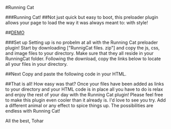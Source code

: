 
#Running Cat
		
		
###Running Cat! 
##Not just quick but easy to boot, this preloader plugin allows your page to load the way it was always meant to: with style!

##[DEMO](http://toharhy.github.io/IPlugin/)
	
###Set up
Setting up is no probelm at all with the Running Cat 
preloader  plugin! Start by downloading ["RunnigCat files.
zip"] and copy the js, css, and image files to your 
directory. Make sure that they all reside in your 
RunningCat folder. Following the download, copy the links
below to locate all your files in your directory.

	

<script src="http://code.jquery.com/jquery-1.11.3.min.js"/script</script>
<link rel="stylesheet" href="cat.css" type="text/css">
<script src="runningCat.js"</script>

	 
##Next
Copy and paste the following code in your HTML.
<div class="preloader"</code>
<div class="loaderContainer"</div>
<div id="run"</div>
</div>
</div>
	
##That is all!
How easy was that? Once your files have been added as links to your directory and your HTML code is in place all you have to do is relax and enjoy the rest of your day with the Running Cat plugin!
Please feel free to make this plugin even cooler than it already is. I'd love to see you try. Add a different animal or any effect to spice things up. The possibilities are endless with Running Cat!

All the best,
Tohar
		
	
	